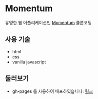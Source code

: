 # Momentum

유명한 웹 어플리케이션인 [Momentum](https://chrome.google.com/webstore/detail/momentum/laookkfknpbbblfpciffpaejjkokdgca) 클론코딩

## 사용 기술

- html
- css
- vanilla javascript

## 둘러보기

- gh-pages 를 사용하여 배포하였습니다: [링크](https://gunil0610.github.io/momentum/)
